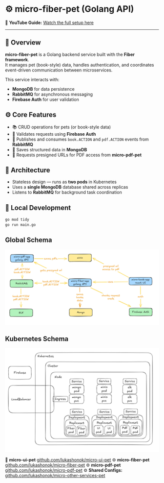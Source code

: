 # ⚙️ micro-fiber-pet (Golang API)

🎥 **YouTube Guide:** [Watch the full setup here](https://youtu.be/2i8Fdb395yo)

---

## 🧠 Overview
**micro-fiber-pet** is a Golang backend service built with the **Fiber framework**.  
It manages pet (book-style) data, handles authentication, and coordinates event-driven communication between microservices.

This service interacts with:
- **MongoDB** for data persistence  
- **RabbitMQ** for asynchronous messaging  
- **Firebase Auth** for user validation  

## ⚙️ Core Features
- 📚 CRUD operations for pets (or book-style data)
- 🔐 Validates requests using **Firebase Auth**
- 📨 Publishes and consumes `book.ACTION` and `pdf.ACTION` events from **RabbitMQ**
- 💾 Saves structured data in **MongoDB**
- 🔗 Requests presigned URLs for PDF access from **micro-pdf-pet**

## 🧱 Architecture
- Stateless design — runs as **two pods** in Kubernetes  
- Uses a **single MongoDB** database shared across replicas  
- Listens to **RabbitMQ** for background task coordination  

## 🚀 Local Development
```bash
go mod tidy
go run main.go
```

## Global Schema

![Architecture](schema/global-schema.jpg)

## Kubernetes Schema
![Architecture](schema/kubernetes-schema.jpg)

📘 **micro-ui-pet** [github.com/lukashonok/micro-ui-pet](https://github.com/lukashonok/micro-ui-pet)
⚙️ **micro-fiber-pet** [github.com/lukashonok/micro-fiber-pet](https://github.com/lukashonok/micro-fiber-pet)
⚙️ **micro-pdf-pet** [github.com/lukashonok/micro-pdf-pet](https://github.com/lukashonok/micro-pdf-pet)
⚙️ **Shared Configs:** [github.com/lukashonok/micro-other-services-pet](https://github.com/lukashonok/micro-other-services-pet)